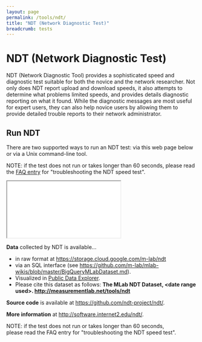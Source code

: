```yaml
---
layout: page
permalink: /tools/ndt/
title: "NDT (Network Diagnostic Test)"
breadcrumb: tests
---
```


# NDT (Network Diagnostic Test)

NDT (Network Diagnostic Tool) provides a sophisticated speed and
diagnostic test suitable for both the novice and the network researcher.
Not only does NDT report upload and download speeds, it also attempts to
determine what problems limited speeds, and provides details diagnostic
reporting on what it found. While the diagnostic messages are most
useful for expert users, they can also help novice users by allowing
them to provide detailed trouble reports to their network administrator.

## Run NDT

There are two supported ways to run an NDT test: via this web page below
or via a Unix command-line tool.

NOTE: if the test does not run or takes longer than 60 seconds, please
read the [FAQ entry](http://www.measurementlab.net/faq) for "troubleshooting
the NDT speed test".

<div class="embed-responsive embed-responsive-4by3 ndt-iframe"><iframe src="{{ site.baseurl }}/p/ndt-ws.html" align="middle" class="embed-responsive-item"></iframe></div>

**Data** collected by NDT is available...

- in raw format at <https://storage.cloud.google.com/m-lab/ndt>
- via an SQL interface
  (see <https://github.com/m-lab/mlab-wikis/blob/master/BigQueryMLabDataset.md>).
- Visualized in [Public Data
  Explorer](https://www.google.com/publicdata/explore?ds=e9krd11m38onf_&ctype=m&strail=false&bcs=d&nselm=s&met_s=number_of_tests&scale_s=lin&ind_s=false&ifdim=country&hl=en_US&dl=en_US&ind=false&xMax=180&xMin=-180&yMax=-54.423985288271695&yMin=81.24033645136825&mapType=t&icfg&iconSize=0.5).
- Please cite this dataset as follows: **The MLab NDT Dataset,
  &lt;date range used&gt;. http://measurementlab.net/tools/ndt**

**Source code** is available at <https://github.com/ndt-project/ndt/>.

**More information** at <http://software.internet2.edu/ndt/>.

NOTE: if the test does not run or takes longer than 60 seconds,\
please read the FAQ entry for "troubleshooting the NDT speed test".


